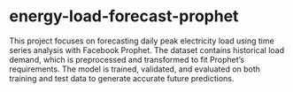 # energy-load-forecast-prophet
This project focuses on forecasting daily peak electricity load using time series analysis with Facebook Prophet. The dataset contains historical load demand, which is preprocessed and transformed to fit Prophet’s requirements. The model is trained, validated, and evaluated on both training and test data to generate accurate future predictions.
